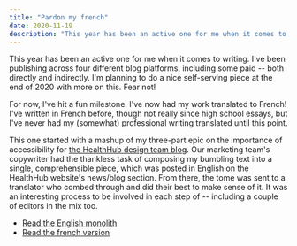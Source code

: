 ```yaml
---
title: "Pardon my french"
date: 2020-11-19
description: "This year has been an active one for me when it comes to writing. I've been publishing across four different blog platforms, including some paid."
---
```


This year has been an active one for me when it comes to writing. I've been publishing across four different blog platforms, including some paid -- both directly and indirectly. I'm planning to do a nice self-serving piece at the end of 2020 with more on this. Fear not!

For now, I've hit a fun milestone: I've now had my work translated to French! I've written in French before, though not really since high school essays, but I've never had my (somewhat) professional writing translated until this point. 

This one started with a mashup of my three-part epic on the importance of accessibility for [the HealthHub design team blog](https://medium.com/healthhub-design). Our marketing team's copywriter had the thankless task of composing my bumbling text into a single, comprehensible piece, which was posted in English on the HealthHub website's news/blog section. From there, the tome was sent to a translator who combed through and did their best to make sense of it. It was an interesting process to be involved in each step of -- including a couple of editors in the mix too.

* [Read the English monolith](https://healthhubsolutions.ca/why-accessibility-matters-insights-from-healthhubs-senior-ui-and-accessibility-designer/)
* [Read the french version](https://healthhubsolutions.ca/fr/why-accessibility-matters-insights-from-healthhubs-senior-ui-and-accessibility-designer/)